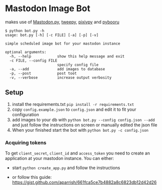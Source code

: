 # Mastodon Image Bot

makes use of [Mastodon.py](https://github.com/halcy/Mastodon.py), [tweepy](https://github.com/tweepy/tweepy), [pixivpy](https://github.com/upbit/pixivpy) and [pybooru](https://github.com/LuqueDaniel/pybooru)
```
$ python bot.py -h
usage: bot.py [-h] [-c FILE] [-a] [-p] [-v]

simple scheduled image bot for your mastodon instance

optional arguments:
  -h, --help            show this help message and exit
  -c FILE, --config FILE
                        specify config file
  -a, --add             add images to database
  -p, --post            post toot
  -v, --verbose         increase output verbosity

```

## Setup
  1. install the requirements.txt `pip install -r requirements.txt`
  2. copy `config.example.json` to `config.json` and edit it to fit your configuration
  3. add images to your db with
    `python bot.py --config config.json --add`
    and just follow the instructions on screen or manually edited the json file
  4. When your finished start the bot with `python bot.py -c config.json`

### Acquiring tokens
To get `client_secret`, `client_id` and `access_token` you need to create an application at your mastodon instance.
You can either:
  - start `python create_app.py` and follow the instructions

  - or follow this guide: https://gist.github.com/aparrish/661fca5ce7b4882a8c6823db12d42d26
